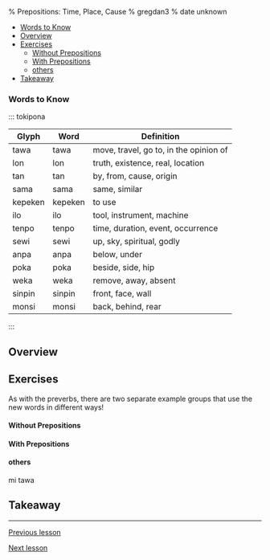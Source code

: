 % Prepositions: Time, Place, Cause
% gregdan3
% date unknown

<!-- toc -->

  - [Words to Know](#words-to-know)
- [Overview](#overview)
- [Exercises](#exercises)
    - [Without Prepositions](#without-prepositions)
    - [With Prepositions](#with-prepositions)
    - [others](#others)
- [Takeaway](#takeaway)

<!-- tocstop -->

### Words to Know

::: tokipona

| Glyph   | Word    | Definition                             |
| ------- | ------- | -------------------------------------- |
| tawa    | tawa    | move, travel, go to, in the opinion of |
| lon     | lon     | truth, existence, real, location       |
| tan     | tan     | by, from, cause, origin                |
| sama    | sama    | same, similar                          |
| kepeken | kepeken | to use                                 |
| ilo     | ilo     | tool, instrument, machine              |
| tenpo   | tenpo   | time, duration, event, occurrence      |
| sewi    | sewi    | up, sky, spiritual, godly              |
| anpa    | anpa    | below, under                           |
| poka    | poka    | beside, side, hip                      |
| weka    | weka    | remove, away, absent                   |
| sinpin  | sinpin  | front, face, wall                      |
| monsi   | monsi   | back, behind, rear                     |

:::

## Overview

## Exercises

As with the preverbs, there are two separate example groups that use the new words in different ways!

#### Without Prepositions

#### With Prepositions

#### others

mi tawa

## Takeaway

---

[Previous lesson](./o.html)

[Next lesson](./la.html)
